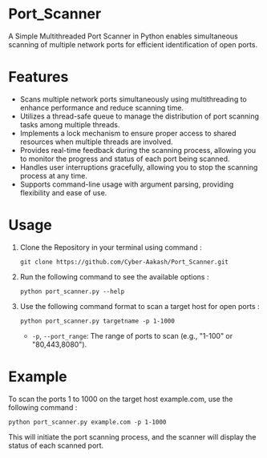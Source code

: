 # Port_Scanner

A Simple Multithreaded Port Scanner in Python enables simultaneous scanning of multiple network ports for efficient identification of open ports.

# Features

- Scans multiple network ports simultaneously using multithreading to enhance performance and reduce scanning time.
- Utilizes a thread-safe queue to manage the distribution of port scanning tasks among multiple threads.
- Implements a lock mechanism to ensure proper access to shared resources when multiple threads are involved.
- Provides real-time feedback during the scanning process, allowing you to monitor the progress and status of each port being scanned.
- Handles user interruptions gracefully, allowing you to stop the scanning process at any time.
- Supports command-line usage with argument parsing, providing flexibility and ease of use.

# Usage 

1. Clone the Repository in your terminal using command :      
   
       git clone https://github.com/Cyber-Aakash/Port_Scanner.git
    
2. Run the following command to see the available options :      
   
       python port_scanner.py --help
 
3. Use the following command format to scan a target host for open ports :  
   
       python port_scanner.py targetname -p 1-1000
  
   - `-p`, `--port_range`: The range of ports to scan (e.g., "1-100" or "80,443,8080").

# Example

To scan the ports 1 to 1000 on the target host example.com, use the following command :   

    python port_scanner.py example.com -p 1-1000


This will initiate the port scanning process, and the scanner will display the status of each scanned port.
